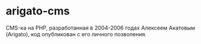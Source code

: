# arigato-cms
CMS-ка на PHP, разработанная в 2004-2006 годах Алексеем Акатовым (Arigato), код опубликован с его личного позволения.
